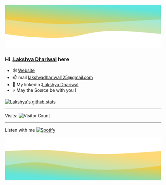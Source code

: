 ![img](top-wave.png)
### Hi ,[Lakshya Dhariwal](https://lakshya-dhariwal.github.io) here
- 🕸️ [Website](https://lakshya-dhariwal.github.io) 
- 📫 mail lakshyadhariwal125@gmail.com
- :speech_balloon: My linkedin :[Lakshya Dhariwal](https://www.linkedin.com/in/lakshya-dhariwal-51a7411b6)
- ⚡ May the Source be with you ! 




[![Lakshya's github stats](https://github-readme-stats.vercel.app/api?username=lakshya-dhariwal)](https://github.com/lakshya-dhariwal/github-readme-stats)

---
Visits:
![Visitor Count](https://profile-counter.glitch.me/lakshya-dhariwal/count.svg)


---
Listen with me
[![Spotify](https://github-readme-remake.vercel.app/api/spotify)](https://open.spotify.com/user/ghsnyoehnvg8axcf5nbocdq6z)

![img](bottom-wave.png)
